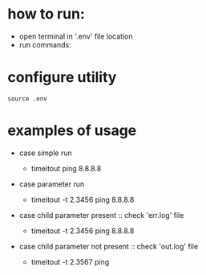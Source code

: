 # how to run:
 - open terminal in '.env' file location
 - run commands:

# configure utility
    source .env

# examples of usage
 - case simple run
    - timeitout ping 8.8.8.8

 - case parameter run
   - timeitout -t 2.3456 ping 8.8.8.8

 - case child parameter present ::  check 'err.log' file
   - timeitout -t 2.3456 ping 8.8.8.8

 - case child parameter not present :: check 'out.log' file
   - timeitout -t 2.3567 ping
